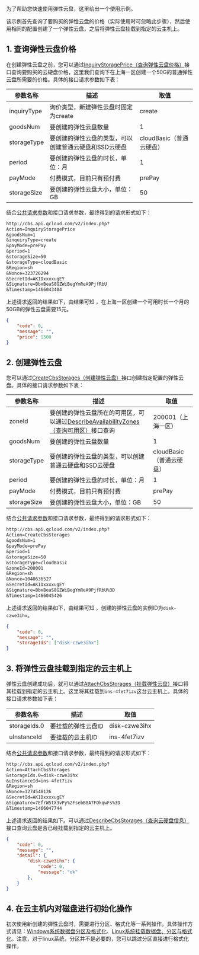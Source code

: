 为了帮助您快速使用弹性云盘，这里给出一个使用示例。

该示例首先查询了要购买的弹性云盘的价格（实际使用时可忽略此步骤），然后使用相同的配置创建了一个弹性云盘，之后将弹性云盘挂载到指定的云主机上。

## 1. 查询弹性云盘价格

在创建弹性云盘之前，您可以通过[InquiryStoragePrice（查询弹性云盘价格）](/doc/api/364/2522)接口查询要购买的云硬盘价格，这里我们查询下在上海一区创建一个50G的普通弹性云盘所需要的价格。具体的接口请求参数如下表：

| 参数名称 | 描述 |  取值 |
| --- | --- | --- |
| inquiryType | 询价类型，新建弹性云盘时固定为create |create |
| goodsNum | 要创建的弹性云盘数量 | 1 |
| storageType | 要创建的弹性云盘的类型，可以创建普通云硬盘和SSD云硬盘  | cloudBasic（普通云硬盘） |
| period | 要创建的弹性云盘的时长，单位：月 | 1 |
| payMode | 付费模式，目前只有预付费 | prePay |
| storageSize | 要创建的弹性云盘大小，单位：GB | 50 |

结合[公共请求参数](/document/product/240/8320)和接口请求参数，最终得到的请求形式如下：

```txt
http://cbs.api.qcloud.com/v2/index.php?
Action=InquiryStoragePrice
&goodsNum=1
&inquiryType=create
&payMode=prePay
&period=1
&storageSize=50
&storageType=cloudBasic
&Region=sh
&Nonce=323726294
&SecretId=AKIDxxxxugEY
&Signature=BbxBeaS8GZWiBegYmReA9PjfRbU
&Timestamp=1466043404
```

上述请求返回的结果如下，由结果可知 ，在上海一区创建一个可用时长一个月的50GB的弹性云盘需要15元。

```json
{
	"code": 0,
	"message": "",
	"price": 1500
}
```

## 2. 创建弹性云盘

您可以通过[CreateCbsStorages（创建弹性云盘）](/doc/api/364/2524)接口创建指定配置的弹性云盘。具体的接口请求参数如下表：

| 参数名称 | 描述 |  取值 |
| --- | --- | --- |
| zoneId | 要创建的弹性云盘所在的可用区，可以通过[DescribeAvailabilityZones（查询可用区）](/doc/api/229/1286)接口查询 | 200001（上海一区）|
| goodsNum | 要创建的弹性云盘数量 | 1 |
| storageType | 要创建的弹性云盘的类型，可以创建普通云硬盘和SSD云硬盘  | cloudBasic（普通云硬盘） |
| period | 要创建的弹性云盘的时长，单位：月 | 1 |
| payMode | 付费模式，目前只有预付费 | prePay |
| storageSize | 要创建的弹性云盘大小，单位：GB | 50 |

结合[公共请求参数](/document/product/240/8320)和接口请求参数，最终得到的请求形式如下：

```txt
http://cbs.api.qcloud.com/v2/index.php?
Action=CreateCbsStorages
&goodsNum=1
&payMode=prePay
&period=1
&storageSize=50
&storageType=cloudBasic
&zoneId=200001
&Region=sh
&Nonce=1040636527
&SecretId=AKIDxxxxugEY
&Signature=BbxBeaS8GZWiBegYmReA9PjfRbU%3D
&Timestamp=1466045426
```

上述请求返回的结果如下，由结果可知 ，创建的弹性云盘的实例ID为`disk-czwe3ihx`。

```json
{
	"code": 0,
	"message": "",
	"storageIds": ["disk-czwe3ihx"]
}
```

## 3. 将弹性云盘挂载到指定的云主机上

弹性云盘创建成功后，就可以通过[AttachCbsStorages（挂载弹性云盘）](/doc/api/364/2520)接口将其挂载到指定的云主机上。这里将其挂载到`ins-4fet7izv`这台云主机上。具体的接口请求参数如下表：

| 参数名称 | 描述 |  取值 |
| --- | --- | --- |
| storageIds.0 | 要挂载的弹性云盘ID | disk-czwe3ihx |
| uInstanceId | 要挂载的云主机ID | ins-4fet7izv |

结合[公共请求参数](/document/product/240/8320)和接口请求参数，最终得到的请求形式如下：

```txt
http://cbs.api.qcloud.com/v2/index.php?
Action=AttachCbsStorages
&storageIds.0=disk-czwe3ihx
&uInstanceId=ins-4fet7izv
&Region=sh
&Nonce=1274548126
&SecretId=AKIDxxxxugEY
&Signature=7EfrW5tX3vPy%2FsebB8A7FOkqwFs%3D
&Timestamp=1466047744
```

上述请求返回的结果如下。可以通过[DescribeCbsStorages（查询云硬盘信息）](/doc/api/364/2519)接口查询云盘是否已经挂载到指定的云主机上。

```json
{
	"code": 0,
	"message": "",
	"detail": {
		"disk-czwe3ihx": {
			"code": 0,
			"message": "ok"
		},
	}
}
```

## 4. 在云主机内对磁盘进行初始化操作

初次使用新创建的弹性云盘时，需要进行分区、格式化等一系列操作。具体操作方式请见：[Windows系统数据盘分区及格式化](/doc/product/213/2158)、[Linux系统挂载数据盘、分区与格式化](/document/product/362/6735
)。注意，对于linux系统，分区并不是必要的，您可以跳过分区直接进行格式化操作。


